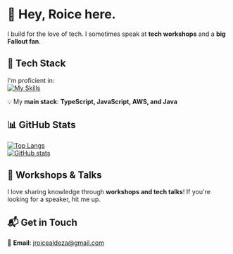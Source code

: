 # 👋 Hey, Roice here.  

I build for the love of tech. I sometimes speak at **tech workshops** and a **big Fallout fan**.  

## 🚀 Tech Stack  
I'm proficient in:  
[![My Skills](https://skillicons.dev/icons?i=typescript,javascript,java,react,nextjs,aws,,fastify,express,nodejs,firebase,mysql,postgresql,spring,maven,html,css,bootstrap,tailwind&perline=6)](https://skillicons.dev)  

💡 My **main stack**: **TypeScript, JavaScript, AWS, and Java**  

## 📊 GitHub Stats  
[![Top Langs](https://github-readme-stats-git-masterrstaa-rickstaa.vercel.app/api/top-langs/?username=roiceee&layout=compact&theme=radical)](https://github.com/anuraghazra/github-readme-stats)  
[![GitHub stats](https://github-readme-stats-git-masterrstaa-rickstaa.vercel.app/api?username=roiceee&theme=radical)](https://github.com/anuraghazra/github-readme-stats)  

## 🎤 Workshops & Talks  
I love sharing knowledge through **workshops and tech talks**! If you're looking for a speaker, hit me up.  

## 📬 Get in Touch  
📧 **Email**: jroicealdeza@gmail.com  
